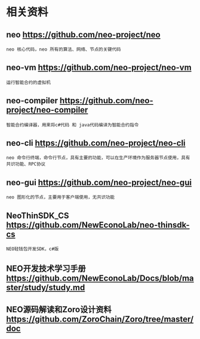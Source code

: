 # 相关资料
## neo <https://github.com/neo-project/neo>
    neo 核心代码，neo 所有的算法、网络、节点的关键代码

## neo-vm <https://github.com/neo-project/neo-vm>
    运行智能合约的虚拟机

## neo-compiler <https://github.com/neo-project/neo-compiler>
    智能合约编译器，用来将c#代码 和 java代码编译为智能合约指令

## neo-cli <https://github.com/neo-project/neo-cli>
    neo 命令行终端，命令行节点，具有主要的功能，可以在生产环境作为服务器节点使用，具有共识功能、RPC协议

## neo-gui <https://github.com/neo-project/neo-gui>
    neo 图形化的节点，主要用于客户端使用，无共识功能

## NeoThinSDK_CS <https://github.com/NewEconoLab/neo-thinsdk-cs>
    NEO轻钱包开发SDK，c#版

## NEO开发技术学习手册 <https://github.com/NewEconoLab/Docs/blob/master/study/study.md>

## NEO源码解读和Zoro设计资料 <https://github.com/ZoroChain/Zoro/tree/master/doc>
